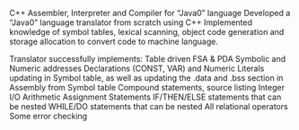 C++ Assembler, Interpreter and Compiler for “Java0” language 
Developed a “Java0” language translator from scratch using C++
Implemented knowledge of symbol tables, lexical scanning, object code generation and storage allocation to convert code 
to machine language. 

Translator successfully implements:
Table driven FSA & PDA
Symbolic and Numeric addresses
Declarations (CONST, VAR) and Numeric Literals updating in Symbol table, as well as updating the .data and .bss section in Assembly from Symbol table
Compound statements, source listing
Integer I/O
Arithmetic Assignment Statements
IF/THEN/ELSE statements that can be nested
WHILE/DO statements that can be nested
All relational operators
Some error checking
